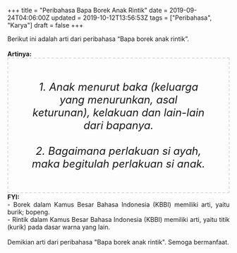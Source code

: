 +++
title = "Peribahasa Bapa Borek Anak Rintik"
date = 2019-09-24T04:06:00Z
updated = 2019-10-12T13:56:53Z
tags = ["Peribahasa", "Karya"]
draft = false
+++

<div dir="ltr" style="text-align: left;" trbidi="on"><div style="text-align: justify;">Berikut ini adalah arti dari peribahasa “Bapa borek anak rintik”.</div><br /><div style="text-align: justify;"><b>Artinya:</b></div><div style="border: 2px dashed #ddd; font-size: 24px; height: auto; margin: 0 auto; padding: 50px; text-align: center; width: auto;"><i>1. Anak menurut baka (keluarga yang menurunkan, asal keturunan), kelakuan dan lain-lain dari bapanya.<br /><br />2. Bagaimana perlakuan si ayah, maka begitulah perlakuan si anak.</i></div><div style="text-align: justify;"><b>FYI:</b><br />- Borek dalam Kamus Besar Bahasa Indonesia (KBBI) memiliki arti, yaitu burik; bopeng.<br />- Rintik dalam Kamus Besar Bahasa Indonesia (KBBI) memiliki arti, yaitu titik (kurik) pada dasar warna yang lain.<br /><br /></div><div style="text-align: justify;">Demikian arti dari peribahasa "Bapa borek anak rintik". Semoga bermanfaat.</div></div>
